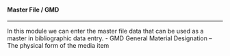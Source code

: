 #### Master File / GMD
<hr>
In this module we can enter the master file data that can be used as a master in bibliographic data entry. 
- GMD General Material Designation – The physical form of the media item 
